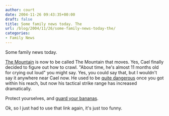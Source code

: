 ```yaml
---
author: court
date: 2004-11-26 09:43:35+00:00
draft: false
title: Some family news today. The
url: /blog/2004/11/26/some-family-news-today-the/
categories:
- Family News
---
```


Some family news today.

[The Mountain](http://www.vallentyne.com/family/Dont%20Mess%20with%20me.jpg) is now to be called The Mountain that moves.  Yes, Cael finally decided to figure out how to crawl.  "About time, he's almost 11 months old for crying out loud" you might say.  Yes, you could say that, but I wouldn't say it anywhere near Cael now.  He used to be [quite dangerous](http://www.vallentyne.com/family/feral%20baby.jpg) once you got within his reach, but now his tactical strike range has increased dramatically.

Protect yourselves, and [guard your bananas](http://www.bananaguarduk.com/index.htm).

Ok, so I just had to use that link again, it's just too funny.
